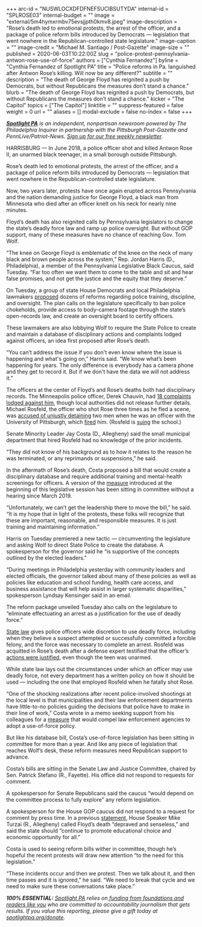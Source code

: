 +++
arc-id = "NUSWLOCXDFDFNEFSUCIBSUTYDA"
internal-id = "SPLROSE03"
internal-budget = ""
image = "external/5m4hymxrmbv75evsjjpth0kmv8.jpeg"
image-description = "Rose’s death led to emotional protests, the arrest of the officer, and a package of police reform bills introduced by Democrats — legislation that went nowhere in the Republican-controlled state legislature."
image-caption = ""
image-credit = "Michael M. Santiago / Post-Gazette"
image-size = ""
published = 2020-06-03T10:22:00Z
slug = "police-protest-pennsylvania-antwon-rose-use-of-force"
authors = ["Cynthia Fernandez"]
byline = "Cynthia Fernandez of Spotlight PA"
title = "Police reforms in Pa. languished after Antwon Rose’s killing. Will now be any different?"
subtitle = ""
description = "The death of George Floyd has reignited a push by Democrats, but without Republicans the measures don’t stand a chance."
blurb = "The death of George Floyd has reignited a push by Democrats, but without Republicans the measures don’t stand a chance."
kicker = "The Capitol"
topics = ["The Capitol"]
linktitle = ""
suppress-featured = false
weight = 0
url = ""
aliases = []
modal-exclude = false
no-index = false
+++

<a href="https://www.spotlightpa.org/"><i><b>Spotlight PA</b></i></a><i> is an independent, nonpartisan newsroom powered by The Philadelphia Inquirer in partnership with the Pittsburgh Post-Gazette and PennLive/Patriot-News. </i><a href="https://www.spotlightpa.org/newsletters"><i>Sign up for our free weekly newsletter</i></a><i>.</i>

HARRISBURG — In June 2018, a police officer shot and killed Antwon Rose II, an unarmed black teenager, in a small borough outside Pittsburgh.

Rose’s death led to emotional protests, the arrest of the officer, and a package of police reform bills introduced by Democrats — legislation that went nowhere in the Republican-controlled state legislature.

Now, two years later, protests have once again erupted across Pennsylvania and the nation demanding justice for George Floyd, a black man from Minnesota who died after an officer knelt on his neck for nearly nine minutes.

Floyd’s death has also reignited calls by Pennsylvania legislators to change the state’s deadly force law and ramp up police oversight. But without GOP support, many of these measures have no chance of reaching Gov. Tom Wolf.

“The knee on George Floyd is emblematic of the knee on the neck of many black and brown people across the system,” Rep. Jordan Harris (D., Philadelphia), a member of the Pennsylvania Legislative Black Caucus, said Tuesday. “Far too often we want them to come to the table and sit and hear false promises, and not get the justice and the equity that they deserve.”

<script src="https://www.spotlightpa.org/embed.js" async></script><div data-spl-embed-version="1" data-spl-src="https://www.spotlightpa.org/embeds/donate/"></div>


On Tuesday, a group of state House Democrats and local Philadelphia lawmakers <a href="https://www.pahouse.com/files/Documents/2020-06-02_031452__Updated%20Police%20Reforms%20(3).pdf">proposed</a> dozens of reforms regarding police training, discipline, and oversight. The plan calls on the legislature specifically to ban police chokeholds, provide access to body-camera footage through the state’s open-records law, and create an oversight board to certify officers.

These lawmakers are also lobbying Wolf to require the State Police to create and maintain a database of disciplinary actions and complaints lodged against officers, an idea first proposed after Rose’s death.

“You can’t address the issue if you don't even know where the issue is happening and what's going on,” Harris said. “We know what’s been happening for years. The only difference is everybody has a camera phone and they get to record it. But if we don't have the data we will not address it.”

The officers at the center of Floyd’s and Rose’s deaths both had disciplinary records. The Minneapolis police officer, Derek Chauvin, had <a href="https://www.cnn.com/2020/05/28/us/minneapolis-officer-complaints-george-floyd/index.html">18 complaints lodged against him</a>, though local authorities did not release further details. Michael Rosfeld, the officer who shot Rose three times as he fled a scene, was <a href="https://www.post-gazette.com/news/crime-courts/2018/07/02/Two-men-filed-lawsuit-against-Pitt-police-officer-who-shot-Antwon-Rose-II-Michael-Rosfeld/stories/201807020087">accused of unjustly detaining</a> two men when he was an officer with the University of Pittsburgh, which <a href="https://triblive.com/local/pittsburgh-allegheny/former-cop-michael-rosfeld-sues-university-of-pittsburgh-over-2018-firing/">fired</a> him. (Rosfeld is <a href="https://www.utimes.pitt.edu/news/ex-pitt-police-officer">suing</a> the school.)

Senate Minority Leader Jay Costa (D., Allegheny) said the small municipal department that hired Rosfeld had no knowledge of the prior incidents.

“They did not know of his background as to how it relates to the reason he was terminated, or any reprimands or suspensions,” he said.

In the aftermath of Rose’s death, Costa proposed a bill that would create a disciplinary database and require additional training and mental-health screenings for officers. A version of the <a href="https://www.legis.state.pa.us//cfdocs/Legis/CSM/showMemoPublic.cfm?chamber=S&SPick=20190&cosponId=27187">measure</a> introduced at the beginning of this legislative session has been sitting in committee without a hearing since March 2019.

“Unfortunately, we can’t get the leadership there to move the bill,” he said. “It is my hope that in light of the protests, these folks will recognize that these are important, reasonable, and responsible measures. It is just training and maintaining information.”

Harris on Tuesday premiered a new tactic — circumventing the legislature and asking Wolf to direct State Police to create the database. A spokesperson for the governor said he “is supportive of the concepts outlined by the elected leaders."

“During meetings in Philadelphia yesterday with community leaders and elected officials, the governor talked about many of these policies as well as policies like education and school funding, health care access, and business assistance that will help assist in larger systematic disparities,” spokesperson Lyndsay Kensinger said in an email.

The reform package unveiled Tuesday also calls on the legislature to “eliminate effectuating an arrest as a justification for the use of deadly force.”

<a href="https://www.legis.state.pa.us/WU01/LI/LI/CT/HTM/18/00.005.008.000..HTM">State law</a> gives police officers wide discretion to use deadly force, including when they believe a suspect attempted or successfully committed a forcible felony, and the force was necessary to complete an arrest. Rosfeld was acquitted in Rose’s death after a defense expert testified that the officer’s <a href="https://www.post-gazette.com/news/crime-courts/2019/03/24/Prosecutors-michael-Rosfeld-police-shooting-east-pittsburgh-antwon-rose-deadly-force-law/stories/201903230073">actions were justified</a>, even though the teen was unarmed.

While state law lays out the circumstances under which an officer may use deadly force, not every department has a written policy on how it should be used — including the one that employed Rosfeld when he fatally shot Rose.

<script src="https://www.spotlightpa.org/embed.js" async></script><div data-spl-embed-version="1" data-spl-src="https://www.spotlightpa.org/embeds/newsletter/"></div>


“One of the shocking realizations after recent police-involved shootings at the local level is that municipalities and their law enforcement departments have little-to-no policies guiding the decisions that police have to make in their line of work,” Costa wrote in a memo seeking support from his colleagues for a <a href="https://www.legis.state.pa.us/cfdocs/billinfo/BillInfo.cfm?syear=2019&sind=0&body=S&type=B&bn=459">measure</a> that would compel law enforcement agencies to adopt a use-of-force policy.

But like his database bill, Costa’s use-of-force legislation has been sitting in committee for more than a year. And like any piece of legislation that reaches Wolf’s desk, these reform measures need Republican support to advance.

Costa’s bills are sitting in the Senate Law and Justice Committee, chaired by Sen. Patrick Stefano (R., Fayette). His office did not respond to requests for comment.

A spokesperson for Senate Republicans said the caucus “would depend on the committee process to fully explore” any reform legislation.

A spokesperson for the House GOP caucus did not respond to a request for comment by press time. In a previous <a href="http://www.pahousegop.com/News/17541/Latest-News/Speaker-Turzai-Americans-Demand-Justice">statement</a>, House Speaker Mike Turzai (R., Allegheny) called Floyd’s death “depraved and senseless,” and said the state should “continue to promote educational choice and economic opportunity for all.”

Costa is used to seeing reform bills wither in committee, though he’s hopeful the recent protests will draw new attention “to the need for this legislation.”

“These incidents occur and then we protest. Then we talk about it, and then time passes and it is ignored,” he said. “We need to break that cycle and we need to make sure these conversations take place.”

<i><b>100% ESSENTIAL:</b></i> <a href="https://www.spotlightpa.org/"><i>Spotlight PA</i></a><i> relies on</i><a href="https://www.spotlightpa.org/support"><i> funding from foundations and readers like you</i></a><i> who are committed to accountability journalism that gets results. If you value this reporting, please give a gift today at </i><a href="https://www.spotlightpa.org/donate"><i>spotlightpa.org/donate</i></a><i>.</i>

